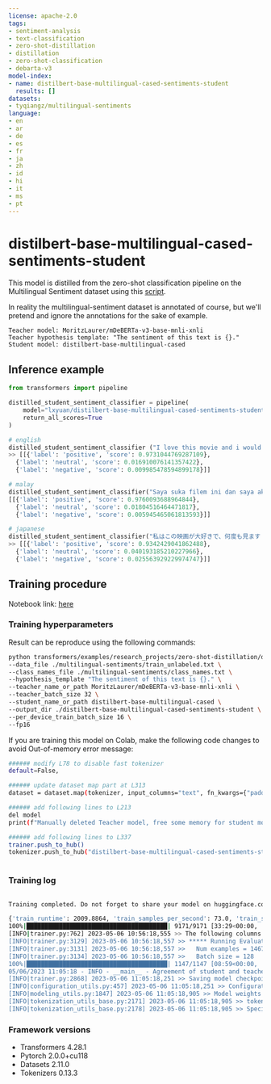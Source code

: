 ```yaml
---
license: apache-2.0
tags:
- sentiment-analysis
- text-classification
- zero-shot-distillation
- distillation
- zero-shot-classification
- debarta-v3
model-index:
- name: distilbert-base-multilingual-cased-sentiments-student
  results: []
datasets:
- tyqiangz/multilingual-sentiments
language:
- en
- ar
- de
- es
- fr
- ja
- zh
- id
- hi
- it
- ms
- pt
---
```


<!-- This model card has been generated automatically according to the information the Trainer had access to. You
should probably proofread and complete it, then remove this comment. -->

# distilbert-base-multilingual-cased-sentiments-student

This model is distilled from the zero-shot classification pipeline on the Multilingual Sentiment 
dataset using this [script](https://github.com/huggingface/transformers/tree/main/examples/research_projects/zero-shot-distillation). 

In reality the multilingual-sentiment dataset is annotated of course, 
but we'll pretend and ignore the annotations for the sake of example.


    Teacher model: MoritzLaurer/mDeBERTa-v3-base-mnli-xnli
    Teacher hypothesis template: "The sentiment of this text is {}."
    Student model: distilbert-base-multilingual-cased


## Inference example

```python
from transformers import pipeline

distilled_student_sentiment_classifier = pipeline(
    model="lxyuan/distilbert-base-multilingual-cased-sentiments-student", 
    return_all_scores=True
)

# english
distilled_student_sentiment_classifier ("I love this movie and i would watch it again and again!")
>> [[{'label': 'positive', 'score': 0.9731044769287109},
  {'label': 'neutral', 'score': 0.016910076141357422},
  {'label': 'negative', 'score': 0.009985478594899178}]]

# malay
distilled_student_sentiment_classifier("Saya suka filem ini dan saya akan menontonnya lagi dan lagi!")
[[{'label': 'positive', 'score': 0.9760093688964844},
  {'label': 'neutral', 'score': 0.01804516464471817},
  {'label': 'negative', 'score': 0.005945465061813593}]]

# japanese
distilled_student_sentiment_classifier("私はこの映画が大好きで、何度も見ます！")
>> [[{'label': 'positive', 'score': 0.9342429041862488},
  {'label': 'neutral', 'score': 0.040193185210227966},
  {'label': 'negative', 'score': 0.025563929229974747}]]


```


## Training procedure

Notebook link: [here](https://github.com/LxYuan0420/nlp/blob/main/notebooks/Distilling_Zero_Shot_multilingual_distilbert_sentiments_student.ipynb)

### Training hyperparameters

Result can be reproduce using the following commands:

```bash
python transformers/examples/research_projects/zero-shot-distillation/distill_classifier.py \
--data_file ./multilingual-sentiments/train_unlabeled.txt \
--class_names_file ./multilingual-sentiments/class_names.txt \
--hypothesis_template "The sentiment of this text is {}." \
--teacher_name_or_path MoritzLaurer/mDeBERTa-v3-base-mnli-xnli \
--teacher_batch_size 32 \
--student_name_or_path distilbert-base-multilingual-cased \
--output_dir ./distilbert-base-multilingual-cased-sentiments-student \
--per_device_train_batch_size 16 \
--fp16
```

If you are training this model on Colab, make the following code changes to avoid Out-of-memory error message:
```bash
###### modify L78 to disable fast tokenizer 
default=False,

###### update dataset map part at L313
dataset = dataset.map(tokenizer, input_columns="text", fn_kwargs={"padding": "max_length", "truncation": True, "max_length": 512})

###### add following lines to L213
del model
print(f"Manually deleted Teacher model, free some memory for student model.")

###### add following lines to L337
trainer.push_to_hub()
tokenizer.push_to_hub("distilbert-base-multilingual-cased-sentiments-student")
  
```

### Training log
```bash

Training completed. Do not forget to share your model on huggingface.co/models =)

{'train_runtime': 2009.8864, 'train_samples_per_second': 73.0, 'train_steps_per_second': 4.563, 'train_loss': 0.6473459283913797, 'epoch': 1.0}
100%|███████████████████████████████████████| 9171/9171 [33:29<00:00,  4.56it/s]
[INFO|trainer.py:762] 2023-05-06 10:56:18,555 >> The following columns in the evaluation set don't have a corresponding argument in `DistilBertForSequenceClassification.forward` and have been ignored: text. If text are not expected by `DistilBertForSequenceClassification.forward`,  you can safely ignore this message.
[INFO|trainer.py:3129] 2023-05-06 10:56:18,557 >> ***** Running Evaluation *****
[INFO|trainer.py:3131] 2023-05-06 10:56:18,557 >>   Num examples = 146721
[INFO|trainer.py:3134] 2023-05-06 10:56:18,557 >>   Batch size = 128
100%|███████████████████████████████████████| 1147/1147 [08:59<00:00,  2.13it/s]
05/06/2023 11:05:18 - INFO - __main__ - Agreement of student and teacher predictions: 88.29%
[INFO|trainer.py:2868] 2023-05-06 11:05:18,251 >> Saving model checkpoint to ./distilbert-base-multilingual-cased-sentiments-student
[INFO|configuration_utils.py:457] 2023-05-06 11:05:18,251 >> Configuration saved in ./distilbert-base-multilingual-cased-sentiments-student/config.json
[INFO|modeling_utils.py:1847] 2023-05-06 11:05:18,905 >> Model weights saved in ./distilbert-base-multilingual-cased-sentiments-student/pytorch_model.bin
[INFO|tokenization_utils_base.py:2171] 2023-05-06 11:05:18,905 >> tokenizer config file saved in ./distilbert-base-multilingual-cased-sentiments-student/tokenizer_config.json
[INFO|tokenization_utils_base.py:2178] 2023-05-06 11:05:18,905 >> Special tokens file saved in ./distilbert-base-multilingual-cased-sentiments-student/special_tokens_map.json

```

### Framework versions

- Transformers 4.28.1
- Pytorch 2.0.0+cu118
- Datasets 2.11.0
- Tokenizers 0.13.3